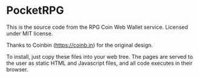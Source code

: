 # PocketRPG

This is the source code from the RPG Coin Web Wallet service. Licensed under MIT license.

Thanks to Coinbin (https://coinb.in) for the original design.

To install, just copy these files into your web tree. The pages are served to the user as static HTML and Javascript files, and all code executes in their browser.
